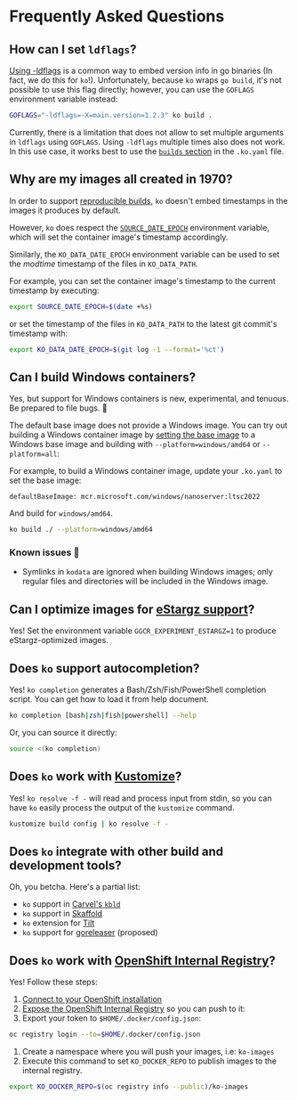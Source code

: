 # Frequently Asked Questions

## How can I set `ldflags`?

[Using -ldflags](https://blog.cloudflare.com/setting-go-variables-at-compile-time/) is a common way to embed version info in go binaries (In fact, we do this for `ko`!).
Unfortunately, because `ko` wraps `go build`, it's not possible to use this flag directly; however, you can use the `GOFLAGS` environment variable instead:

```sh
GOFLAGS="-ldflags=-X=main.version=1.2.3" ko build .
```

Currently, there is a limitation that does not allow to set multiple arguments in `ldflags` using `GOFLAGS`.
Using `-ldflags` multiple times also does not work.
In this use case, it works best to use the [`builds` section](./../configuration) in the `.ko.yaml` file.

## Why are my images all created in 1970?

In order to support [reproducible builds](https://reproducible-builds.org), `ko` doesn't embed timestamps in the images it produces by default.

However, `ko` does respect the [`SOURCE_DATE_EPOCH`](https://reproducible-builds.org/docs/source-date-epoch/) environment variable, which will set the container image's timestamp accordingly.

Similarly, the `KO_DATA_DATE_EPOCH` environment variable can be used to set the _modtime_ timestamp of the files in `KO_DATA_PATH`.

For example, you can set the container image's timestamp to the current timestamp by executing:

```sh
export SOURCE_DATE_EPOCH=$(date +%s)
```

or set the timestamp of the files in `KO_DATA_PATH` to the latest git commit's timestamp with:

```sh
export KO_DATA_DATE_EPOCH=$(git log -1 --format='%ct')
```

## Can I build Windows containers?

Yes, but support for Windows containers is new, experimental, and tenuous. Be prepared to file bugs. 🐛

The default base image does not provide a Windows image.
You can try out building a Windows container image by [setting the base image](./../configuration) to a Windows base image and building with `--platform=windows/amd64` or `--platform=all`:

For example, to build a Windows container image, update your `.ko.yaml` to set the base image:

```plaintext
defaultBaseImage: mcr.microsoft.com/windows/nanoserver:ltsc2022
```

And build for `windows/amd64`.

```sh
ko build ./ --platform=windows/amd64
```

### Known issues 🐛

- Symlinks in `kodata` are ignored when building Windows images; only regular files and directories will be included in the Windows image.

## Can I optimize images for [eStargz support](https://github.com/containerd/stargz-snapshotter/blob/v0.7.0/docs/stargz-estargz.md)?

Yes! Set the environment variable `GGCR_EXPERIMENT_ESTARGZ=1` to produce eStargz-optimized images.

## Does `ko` support autocompletion?

Yes! `ko completion` generates a Bash/Zsh/Fish/PowerShell completion script.
You can get how to load it from help document.

```sh
ko completion [bash|zsh|fish|powershell] --help
```

Or, you can source it directly:

```bash
source <(ko completion)
```

## Does `ko` work with [Kustomize](https://kustomize.io/)?

Yes! `ko resolve -f -` will read and process input from stdin, so you can have `ko` easily process the output of the `kustomize` command.

```sh
kustomize build config | ko resolve -f -
```

## Does `ko` integrate with other build and development tools?

Oh, you betcha. Here's a partial list:

- `ko` support in [Carvel's `kbld`](https://carvel.dev/kbld/docs/latest/config/#ko)
- `ko` support in [Skaffold](https://skaffold.dev/docs/pipeline-stages/builders/ko/)
- `ko` extension for [Tilt](https://github.com/tilt-dev/tilt-extensions/tree/master/ko)
- `ko` support for [goreleaser](https://github.com/goreleaser/goreleaser/pull/2564) (proposed)

## Does `ko` work with [OpenShift Internal Registry](https://docs.openshift.com/container-platform/latest/registry/registry-options.html#registry-integrated-openshift-registry_registry-options)?

Yes! Follow these steps:

1. [Connect to your OpenShift installation](https://docs.openshift.com/container-platform/latest/cli_reference/openshift_cli/getting-started-cli.html#cli-logging-in_cli-developer-commands)
1. [Expose the OpenShift Internal Registry](https://docs.openshift.com/container-platform/latest/registry/securing-exposing-registry.html) so you can push to it:
1. Export your token to `$HOME/.docker/config.json`:

```sh
oc registry login --to=$HOME/.docker/config.json
```

1. Create a namespace where you will push your images, i.e: `ko-images`
1. Execute this command to set `KO_DOCKER_REPO` to publish images to the internal registry.

```sh
export KO_DOCKER_REPO=$(oc registry info --public)/ko-images
```
